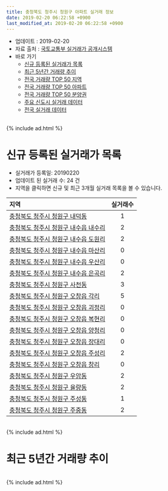 ```yaml
---
title: 충청북도 청주시 청원구 아파트 실거래 정보
date: 2019-02-20 06:22:58 +0900
last_modified_at: 2019-02-20 06:22:58 +0900
---
```


* 업데이트 : 2019-02-20
* 자료 출처 : [국토교통부 실거래가 공개시스템](http://rt.molit.go.kr)
* 바로 가기
    * [신규 등록된 실거래가 목록](#신규-등록된-실거래가-목록)
    * [최근 5년간 거래량 추이](#최근-5년간-거래량-추이)
    * [전국 거래량 TOP 50 지역](https://inasie.github.io/apt-trade-info/최근-3개월-전국에서-가장-거래가-많이-발생한-지역)
    * [전국 거래량 TOP 50 아파트](https://inasie.github.io/apt-trade-info/최근-3개월-전국에서-가장-거래가-많이-발생한-아파트)
    * [전국 거래량 TOP 50 분양권](https://inasie.github.io/apt-trade-info/최근-3개월-전국에서-가장-거래가-많이-발생한-분양권)
    * [주요 신도시 실거래 데이터](https://inasie.github.io/apt-trade-info/주요-신도시)
    * [전국 실거래 데이터](https://inasie.github.io/apt-trade-info/전국)

<br>
{% include ad.html %}
<br>

# 신규 등록된 실거래가 목록
* 실거래가 등록일: 20190220
* 업데이트 된 실거래 수: 24 건
* 지역을 클릭하면 신규 및 최근 3개월 실거래 목록을 볼 수 있습니다.


|지역|실거래수|
|:---|:---:|
|[충청북도 청주시 청원구 내덕동](https://inasie.github.io/apt-trade-info/충청북도-청주시-청원구-내덕동)|1|
|[충청북도 청주시 청원구 내수읍 내수리](https://inasie.github.io/apt-trade-info/충청북도-청주시-청원구-내수읍-내수리)|2|
|[충청북도 청주시 청원구 내수읍 도원리](https://inasie.github.io/apt-trade-info/충청북도-청주시-청원구-내수읍-도원리)|2|
|[충청북도 청주시 청원구 내수읍 마산리](https://inasie.github.io/apt-trade-info/충청북도-청주시-청원구-내수읍-마산리)|0|
|[충청북도 청주시 청원구 내수읍 우산리](https://inasie.github.io/apt-trade-info/충청북도-청주시-청원구-내수읍-우산리)|0|
|[충청북도 청주시 청원구 내수읍 은곡리](https://inasie.github.io/apt-trade-info/충청북도-청주시-청원구-내수읍-은곡리)|2|
|[충청북도 청주시 청원구 사천동](https://inasie.github.io/apt-trade-info/충청북도-청주시-청원구-사천동)|3|
|[충청북도 청주시 청원구 오창읍 각리](https://inasie.github.io/apt-trade-info/충청북도-청주시-청원구-오창읍-각리)|5|
|[충청북도 청주시 청원구 오창읍 괴정리](https://inasie.github.io/apt-trade-info/충청북도-청주시-청원구-오창읍-괴정리)|0|
|[충청북도 청주시 청원구 오창읍 복현리](https://inasie.github.io/apt-trade-info/충청북도-청주시-청원구-오창읍-복현리)|0|
|[충청북도 청주시 청원구 오창읍 양청리](https://inasie.github.io/apt-trade-info/충청북도-청주시-청원구-오창읍-양청리)|0|
|[충청북도 청주시 청원구 오창읍 장대리](https://inasie.github.io/apt-trade-info/충청북도-청주시-청원구-오창읍-장대리)|0|
|[충청북도 청주시 청원구 오창읍 주성리](https://inasie.github.io/apt-trade-info/충청북도-청주시-청원구-오창읍-주성리)|2|
|[충청북도 청주시 청원구 오창읍 창리](https://inasie.github.io/apt-trade-info/충청북도-청주시-청원구-오창읍-창리)|0|
|[충청북도 청주시 청원구 우암동](https://inasie.github.io/apt-trade-info/충청북도-청주시-청원구-우암동)|2|
|[충청북도 청주시 청원구 율량동](https://inasie.github.io/apt-trade-info/충청북도-청주시-청원구-율량동)|2|
|[충청북도 청주시 청원구 주성동](https://inasie.github.io/apt-trade-info/충청북도-청주시-청원구-주성동)|1|
|[충청북도 청주시 청원구 주중동](https://inasie.github.io/apt-trade-info/충청북도-청주시-청원구-주중동)|2|


<br>
{% include ad.html %}
<br>

# 최근 5년간 거래량 추이


<div style="width:100%;">
    <canvas id="deal_progress" height="200"></canvas>
</div>

<script>
new Chart(document.getElementById("deal_progress"), {
    type: 'line',
    data: {
        labels: ['201402','201403','201404','201405','201406','201407','201408','201409','201410','201411','201412','201501','201502','201503','201504','201505','201506','201507','201508','201509','201510','201511','201512','201601','201602','201603','201604','201605','201606','201607','201608','201609','201610','201611','201612','201701','201702','201703','201704','201705','201706','201707','201708','201709','201710','201711','201712','201801','201802','201803','201804','201805','201806','201807','201808','201809','201810','201811','201812','201901','201902'],
        datasets: [{
            label: '매매',
            pointRadius: 1,
            data: [247, 286, 239, 208, 204, 198, 244, 211, 261, 205, 214, 194, 195, 282, 229, 140, 170, 173, 166, 170, 172, 125, 119, 124, 151, 207, 146, 142, 166, 172, 171, 152, 232, 169, 185, 140, 168, 241, 156, 199, 208, 165, 182, 164, 151, 182, 155, 232, 202, 418, 194, 159, 230, 217, 186, 246, 417, 221, 170, 156, 34],
            borderColor: "rgba(255, 201, 14, 1)",
            backgroundColor: "rgba(255, 201, 14, 0.5)",
            fill: false,
            lineTension: 0
        },{
            label: '전월세',
            pointRadius: 1,
            data: [222, 227, 195, 179, 154, 152, 173, 156, 197, 155, 149, 192, 194, 277, 212, 164, 172, 163, 193, 174, 202, 218, 242, 241, 230, 297, 257, 226, 225, 209, 219, 234, 319, 242, 299, 223, 257, 301, 249, 210, 205, 218, 225, 245, 260, 248, 278, 286, 262, 344, 289, 235, 236, 269, 316, 323, 374, 378, 312, 261, 104],
            borderColor: "rgba(0, 141, 185, 1)",
            backgroundColor: "rgba(0, 141, 185, 0.5)",
            fill: false,
            lineTension: 0
        }
        ]
    },
    options: {
        responsive: true,
        title: {
            display: false
        },
        tooltips: {
            mode: 'index',
            intersect: false
        },
        hover: {
            mode: 'nearest',
            intersect: true
        },
        scales: {
            xAxes: [{
                display: true,
                scaleLabel: {
                    display: true,
                    labelString: '년/월'
                }
            }],
            yAxes: [{
                display: true,
                ticks: {
                    suggestedMin: 0,
                },
                scaleLabel: {
                    display: true,
                    labelString: '실거래 수'
                }
            }]
        }
    }
});

</script>


<br>
{% include ad.html %}
<br>

